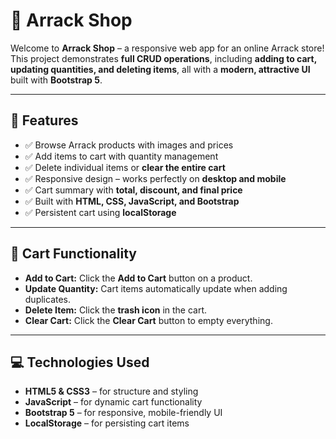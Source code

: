 # 🍹 Arrack Shop

Welcome to **Arrack Shop** – a responsive web app for an online Arrack store!  
This project demonstrates **full CRUD operations**, including **adding to cart, updating quantities, and deleting items**, all with a **modern, attractive UI** built with **Bootstrap 5**.

---

## 🌟 Features

- ✅ Browse Arrack products with images and prices  
- ✅ Add items to cart with quantity management  
- ✅ Delete individual items or **clear the entire cart**  
- ✅ Responsive design – works perfectly on **desktop and mobile**  
- ✅ Cart summary with **total, discount, and final price**  
- ✅ Built with **HTML, CSS, JavaScript, and Bootstrap**  
- ✅ Persistent cart using **localStorage**  

---

## 🛒 Cart Functionality

- **Add to Cart:** Click the **Add to Cart** button on a product.  
- **Update Quantity:** Cart items automatically update when adding duplicates.  
- **Delete Item:** Click the **trash icon** in the cart.  
- **Clear Cart:** Click the **Clear Cart** button to empty everything.  

---


## 💻 Technologies Used

- **HTML5 & CSS3** – for structure and styling  
- **JavaScript** – for dynamic cart functionality  
- **Bootstrap 5** – for responsive, mobile-friendly UI  
- **LocalStorage** – for persisting cart items  

